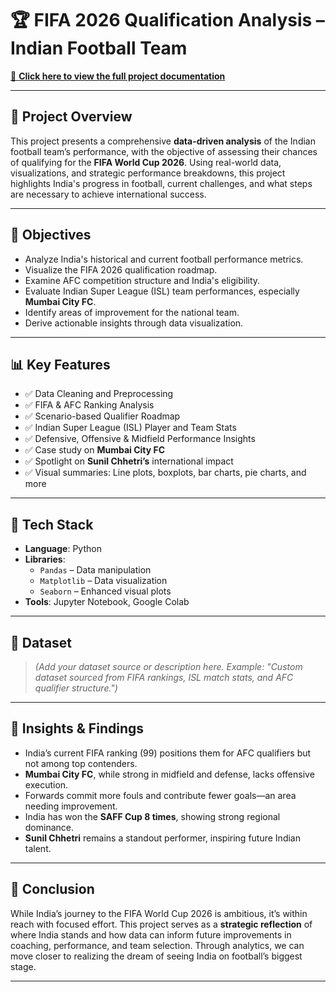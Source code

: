 # 🏆 FIFA 2026 Qualification Analysis – Indian Football Team

[📄 **Click here to view the full project documentation**](https://docs.google.com/document/d/1C1YeEzQDOjHyE0UKZQUiOPTuucrYBe1BYCi6RPqV6ZY/edit?usp=sharing)

---

## 📌 Project Overview

This project presents a comprehensive **data-driven analysis** of the Indian football team’s performance, with the objective of assessing their chances of qualifying for the **FIFA World Cup 2026**. Using real-world data, visualizations, and strategic performance breakdowns, this project highlights India's progress in football, current challenges, and what steps are necessary to achieve international success.

---

## 🎯 Objectives

- Analyze India's historical and current football performance metrics.
- Visualize the FIFA 2026 qualification roadmap.
- Examine AFC competition structure and India's eligibility.
- Evaluate Indian Super League (ISL) team performances, especially **Mumbai City FC**.
- Identify areas of improvement for the national team.
- Derive actionable insights through data visualization.

---

## 📊 Key Features

- ✅ Data Cleaning and Preprocessing  
- ✅ FIFA & AFC Ranking Analysis  
- ✅ Scenario-based Qualifier Roadmap  
- ✅ Indian Super League (ISL) Player and Team Stats  
- ✅ Defensive, Offensive & Midfield Performance Insights  
- ✅ Case study on **Mumbai City FC**  
- ✅ Spotlight on **Sunil Chhetri’s** international impact  
- ✅ Visual summaries: Line plots, boxplots, bar charts, pie charts, and more  

---

## 🧰 Tech Stack

- **Language**: Python  
- **Libraries**:  
  - `Pandas` – Data manipulation  
  - `Matplotlib` – Data visualization  
  - `Seaborn` – Enhanced visual plots  
- **Tools**: Jupyter Notebook, Google Colab  

---

## 📌 Dataset

> *(Add your dataset source or description here. Example: "Custom dataset sourced from FIFA rankings, ISL match stats, and AFC qualifier structure.")*

---

## 🧠 Insights & Findings

- India’s current FIFA ranking (99) positions them for AFC qualifiers but not among top contenders.  
- **Mumbai City FC**, while strong in midfield and defense, lacks offensive execution.  
- Forwards commit more fouls and contribute fewer goals—an area needing improvement.  
- India has won the **SAFF Cup 8 times**, showing strong regional dominance.  
- **Sunil Chhetri** remains a standout performer, inspiring future Indian talent.

---

## 🚀 Conclusion

While India’s journey to the FIFA World Cup 2026 is ambitious, it’s within reach with focused effort. This project serves as a **strategic reflection** of where India stands and how data can inform future improvements in coaching, performance, and team selection. Through analytics, we can move closer to realizing the dream of seeing India on football’s biggest stage.

---
